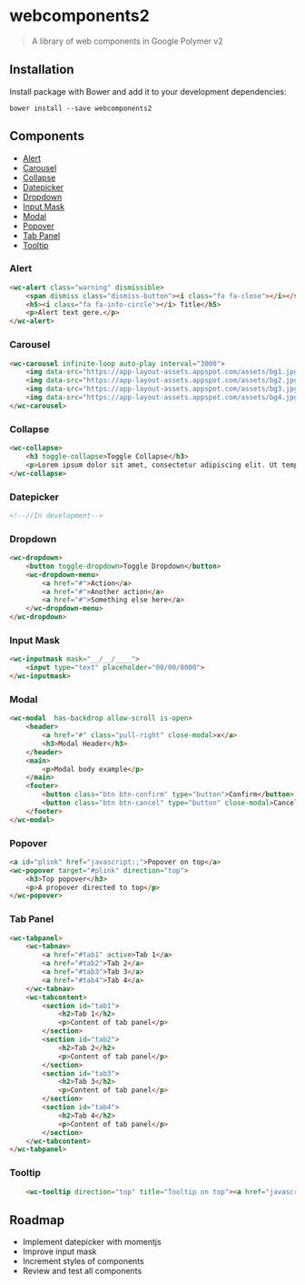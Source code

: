 # webcomponents2
> A library of web components in Google Polymer v2

## Installation

Install package with Bower and add it to your development dependencies:

`bower install --save webcomponents2`


## Components
 - [Alert](#alert)
 - [Carousel](#carousel)
 - [Collapse](#collapse)
 - [Datepicker](#datepicker)
 - [Dropdown](#dropdown)
 - [Input Mask](#input-mask)
 - [Modal](#modal)
 - [Popover](#popover)
 - [Tab Panel](#tab-panel)
 - [Tooltip](#tooltip)

### Alert

```html
<wc-alert class="warning" dismissible>
    <span dismiss class="dismiss-button"><i class="fa fa-close"></i></span>
    <h5><i class="fa fa-info-circle"></i> Title</h5>
    <p>Alert text gere.</p>
</wc-alert>
```

### Carousel

```html
<wc-carousel infinite-loop auto-play interval="3000">
    <img data-src="https://app-layout-assets.appspot.com/assets/bg1.jpg">
    <img data-src="https://app-layout-assets.appspot.com/assets/bg2.jpg">
    <img data-src="https://app-layout-assets.appspot.com/assets/bg3.jpg">
    <img data-src="https://app-layout-assets.appspot.com/assets/bg4.jpg">
</wc-carousel>
```

### Collapse

```html
<wc-collapse>
    <h3 toggle-collapse>Toggle Collapse</h3>
    <p>Lorem ipsum dolor sit amet, consectetur adipiscing elit. Ut tempor ligula diam, et sollicitudin felis pretium a. Pellentesque vehicula eleifend tortor, et vehicula tellus. Class aptent taciti sociosqu ad litora torquent per conubia nostra, per inceptos himenaeos. Duis congue luctus est id finibus. Morbi pellentesque, leo vitae pretium iaculis, justo turpis efficitur ex, at varius purus velit eu nisl. Mauris imperdiet nisi quis risus vestibulum, ut placerat erat faucibus. Mauris iaculis tempus libero, vel sagittis ligula porta ut.</p>
</wc-collapse>
```

### Datepicker

```html
<!--//In development-->
```

### Dropdown

```html
<wc-dropdown>
    <button toggle-dropdown>Toggle Dropdown</button>
    <wc-dropdown-menu>
        <a href="#">Action</a>
        <a href="#">Another action</a>
        <a href="#">Something else here</a>
    </wc-dropdown-menu>
</wc-dropdown>
```

### Input Mask

```html
<wc-inputmask mask="__/__/____">
    <input type="text" placeholder="00/00/0000">
</wc-inputmask>
```

### Modal

```html
<wc-modal  has-backdrop allow-scroll is-open>
    <header>
        <a href="#" class="pull-right" close-modal>x</a>
        <h3>Modal Header</h3>
    </header>
    <main>
        <p>Modal body example</p>
    </main>
    <footer>
        <button class="btn btn-confirm" type="button">Confirm</button>
        <button class="btn btn-cancel" type="button" close-modal>Cancel</button>
    </footer>
</wc-modal>
```

### Popover

```html
<a id="plink" href="javascript:;">Popover on top</a>
<wc-popover target="#plink" direction="top">
    <h3>Top popover</h3>
    <p>A propover directed to top</p>
</wc-popover>
```

### Tab Panel

```html
<wc-tabpanel>
    <wc-tabnav>
        <a href="#tab1" active>Tab 1</a>
        <a href="#tab2">Tab 2</a>
        <a href="#tab3">Tab 3</a>
        <a href="#tab4">Tab 4</a>
    </wc-tabnav>
    <wc-tabcontent>
        <section id="tab1">
            <h2>Tab 1</h2>
            <p>Content of tab panel</p>
        </section>
        <section id="tab2">
            <h2>Tab 2</h2>
            <p>Content of tab panel</p>
        </section>
        <section id="tab3">
            <h2>Tab 3</h2>
            <p>Content of tab panel</p>
        </section>
        <section id="tab4">
            <h2>Tab 4</h2>
            <p>Content of tab panel</p>
        </section>
    </wc-tabcontent>
</wc-tabpanel>
```

### Tooltip

```html
    <wc-tooltip direction="top" title="Tooltip on top"><a href="javascript:;">Top tootip</a></wc-tooltip>
```


## Roadmap
- Implement datepicker with momentjs
- Improve input mask
- Increment styles of components
- Review and test all components